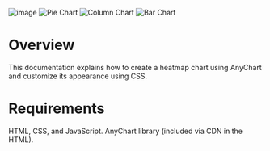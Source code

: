 ![image](https://github.com/user-attachments/assets/2a8812b6-735a-4f1c-bd17-64567ee72b11)
![Pie Chart](https://github.com/user-attachments/assets/d362d14e-d394-425a-be33-e62902cc0544)
![Column Chart](https://github.com/user-attachments/assets/86607da7-9d64-4256-b511-5c623d4d9764)
![Bar Chart](https://github.com/user-attachments/assets/b02258be-f34d-49f1-8a2a-d2e5fccb276a)




# Overview
This documentation explains how to create a heatmap chart using AnyChart and customize its appearance using CSS. 

# Requirements
 HTML, CSS, and JavaScript.
AnyChart library (included via CDN in the HTML).
